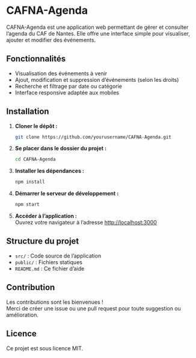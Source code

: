 # CAFNA-Agenda

CAFNA-Agenda est une application web permettant de gérer et consulter l’agenda du CAF de Nantes. Elle offre une interface simple pour visualiser, ajouter et modifier des événements.

## Fonctionnalités

- Visualisation des événements à venir
- Ajout, modification et suppression d’événements (selon les droits)
- Recherche et filtrage par date ou catégorie
- Interface responsive adaptée aux mobiles

## Installation

1. **Cloner le dépôt :**
   ```bash
   git clone https://github.com/yourusername/CAFNA-Agenda.git
   ```
2. **Se placer dans le dossier du projet :**
   ```bash
   cd CAFNA-Agenda
   ```
3. **Installer les dépendances :**
   ```bash
   npm install
   ```
4. **Démarrer le serveur de développement :**
   ```bash
   npm start
   ```
5. **Accéder à l’application :**  
   Ouvrez votre navigateur à l’adresse [http://localhost:3000](http://localhost:3000)

## Structure du projet

- `src/` : Code source de l’application
- `public/` : Fichiers statiques
- `README.md` : Ce fichier d’aide

## Contribution

Les contributions sont les bienvenues !  
Merci de créer une issue ou une pull request pour toute suggestion ou amélioration.

## Licence

Ce projet est sous licence MIT.
